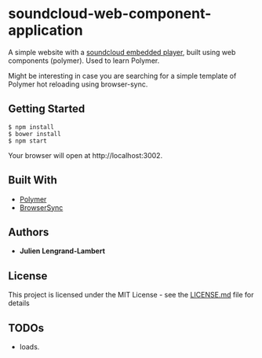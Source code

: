 # soundcloud-web-component-application

A simple website with a [soundcloud embedded player](https://soundcloud.com/pages/embed), built using web components (polymer). 
Used to learn Polymer.

Might be interesting in case you are searching for a simple template of Polymer hot reloading using browser-sync.

## Getting Started

```
$ npm install
$ bower install
$ npm start
```
Your browser will open at http://localhost:3002.

## Built With

* [Polymer](https://www.polymer-project.org)
* [BrowserSync](https://browsersync.io/)

## Authors

* **Julien Lengrand-Lambert**

## License

This project is licensed under the MIT License - see the [LICENSE.md](LICENSE.md) file for details

## TODOs

* loads.